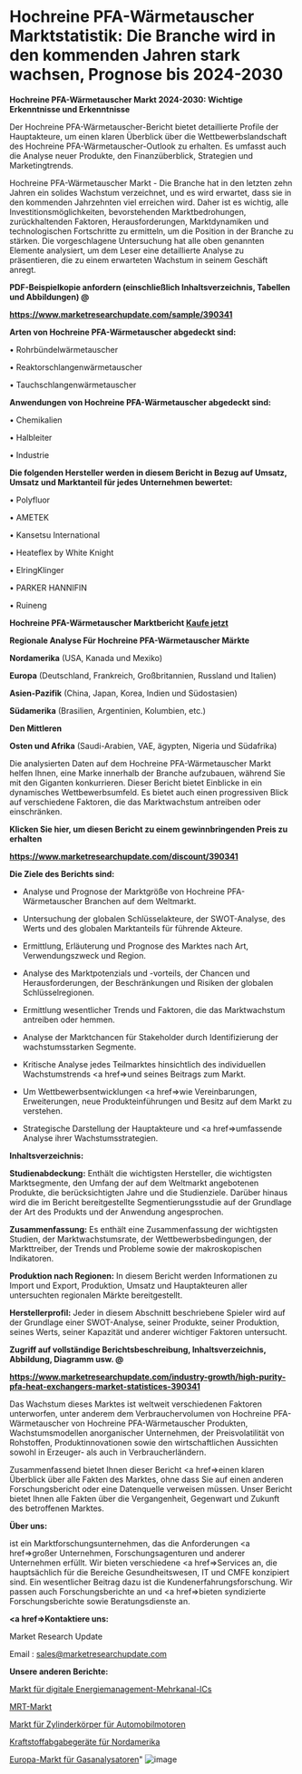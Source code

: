 # Hochreine PFA-Wärmetauscher Marktstatistik: Die Branche wird in den kommenden Jahren stark wachsen, Prognose bis 2024-2030

<strong>Hochreine PFA-Wärmetauscher Markt 2024-2030: Wichtige Erkenntnisse und Erkenntnisse</strong>

Der Hochreine PFA-Wärmetauscher-Bericht bietet detaillierte Profile der Hauptakteure, um einen klaren Überblick über die Wettbewerbslandschaft des Hochreine PFA-Wärmetauscher-Outlook zu erhalten. Es umfasst auch die Analyse neuer Produkte, den Finanzüberblick, Strategien und Marketingtrends.

Hochreine PFA-Wärmetauscher Markt - Die Branche hat in den letzten zehn Jahren ein solides Wachstum verzeichnet, und es wird erwartet, dass sie in den kommenden Jahrzehnten viel erreichen wird. Daher ist es wichtig, alle Investitionsmöglichkeiten, bevorstehenden Marktbedrohungen, zurückhaltenden Faktoren, Herausforderungen, Marktdynamiken und technologischen Fortschritte zu ermitteln, um die Position in der Branche zu stärken. Die vorgeschlagene Untersuchung hat alle oben genannten Elemente analysiert, um dem Leser eine detaillierte Analyse zu präsentieren, die zu einem erwarteten Wachstum in seinem Geschäft anregt.



<strong><b>PDF-Beispielkopie anfordern (einschließlich Inhaltsverzeichnis, Tabellen und Abbildungen) @ </b></strong>

<strong><a href=https://www.marketresearchupdate.com/sample/390341>

<strong>https://www.marketresearchupdate.com/sample/390341</u></a></strong></strong>



<strong>Arten von Hochreine PFA-Wärmetauscher abgedeckt sind:</strong>

• Rohrbündelwärmetauscher

• Reaktorschlangenwärmetauscher

• Tauchschlangenwärmetauscher



<strong>Anwendungen von Hochreine PFA-Wärmetauscher abgedeckt sind:</strong>

• Chemikalien

• Halbleiter

• Industrie



<strong>Die folgenden Hersteller werden in diesem Bericht in Bezug auf Umsatz, Umsatz und Marktanteil für jedes Unternehmen bewertet:</strong>

• Polyfluor

• AMETEK

• Kansetsu International

• Heateflex by White Knight

• ElringKlinger

• PARKER HANNIFIN

• Ruineng



<strong>Hochreine PFA-Wärmetauscher Marktbericht <a href=https://www.marketresearchupdate.com/buynow/390341>Kaufe jetzt</a></strong>



<strong>Regionale Analyse Für Hochreine PFA-Wärmetauscher Märkte</strong>



<strong>Nordamerika</strong> (USA, Kanada und Mexiko)



<strong>Europa</strong> (Deutschland, Frankreich, Großbritannien, Russland und Italien)



<strong>Asien-Pazifik</strong> (China, Japan, Korea, Indien und Südostasien)



<strong>Südamerika</strong> (Brasilien, Argentinien, Kolumbien, etc.)



<strong>Den Mittleren</strong> 

<strong>Osten und Afrika</strong> (Saudi-Arabien, VAE, ägypten, Nigeria und Südafrika)

Die analysierten Daten auf dem Hochreine PFA-Wärmetauscher Markt helfen Ihnen, eine Marke innerhalb der Branche aufzubauen, während Sie mit den Giganten konkurrieren. Dieser Bericht bietet Einblicke in ein dynamisches Wettbewerbsumfeld. Es bietet auch einen progressiven Blick auf verschiedene Faktoren, die das Marktwachstum antreiben oder einschränken.



<strong>Klicken Sie hier, um diesen Bericht zu einem gewinnbringenden Preis zu erhalten
</strong>

<strong><a href=https://www.marketresearchupdate.com/discount/390341>https://www.marketresearchupdate.com/discount/390341</b></u></strong></a>



<strong>Die Ziele des Berichts sind:</strong>

- Analyse und Prognose der Marktgröße von Hochreine PFA-Wärmetauscher Branchen auf dem Weltmarkt.

- Untersuchung der globalen Schlüsselakteure, der SWOT-Analyse, des Werts und des globalen Marktanteils für führende Akteure.

- Ermittlung, Erläuterung und Prognose des Marktes nach Art, Verwendungszweck und Region.

- Analyse des Marktpotenzials und -vorteils, der Chancen und Herausforderungen, der Beschränkungen und Risiken der globalen Schlüsselregionen.

- Ermittlung wesentlicher Trends und Faktoren, die das Marktwachstum antreiben oder hemmen.

- Analyse der Marktchancen für Stakeholder durch Identifizierung der wachstumsstarken Segmente.

- Kritische Analyse jedes Teilmarktes hinsichtlich des individuellen Wachstumstrends <a href=>und</a> seines Beitrags zum Markt.

- Um Wettbewerbsentwicklungen <a href=>wie</a> Vereinbarungen, Erweiterungen, neue Produkteinführungen und Besitz auf dem Markt zu verstehen.

- Strategische Darstellung der Hauptakteure und <a href=>umfas</a>sende Analyse ihrer Wachstumsstrategien.



<strong>Inhaltsverzeichnis:</strong>



<strong>Studienabdeckung:</strong> Enthält die wichtigsten Hersteller, die wichtigsten Marktsegmente, den Umfang der auf dem Weltmarkt angebotenen Produkte, die berücksichtigten Jahre und die Studienziele. Darüber hinaus wird die im Bericht bereitgestellte Segmentierungsstudie auf der Grundlage der Art des Produkts und der Anwendung angesprochen.



<strong>Zusammenfassung:</strong> Es enthält eine Zusammenfassung der wichtigsten Studien, der Marktwachstumsrate, der Wettbewerbsbedingungen, der Markttreiber, der Trends und Probleme sowie der makroskopischen Indikatoren.



<strong>Produktion nach Regionen:</strong> In diesem Bericht werden Informationen zu Import und Export, Produktion, Umsatz und Hauptakteuren aller untersuchten regionalen Märkte bereitgestellt.



<strong>Herstellerprofil:</strong> Jeder in diesem Abschnitt beschriebene Spieler wird auf der Grundlage einer SWOT-Analyse, seiner Produkte, seiner Produktion, seines Werts, seiner Kapazität und anderer wichtiger Faktoren untersucht.



<strong><b>Zugriff auf vollständige Berichtsbeschreibung, Inhaltsverzeichnis, Abbildung, Diagramm usw. @ </b></strong>

<strong><a href=https://www.marketresearchupdate.com/industry-growth/high-purity-pfa-heat-exchangers-market-statistices-390341>https://www.marketresearchupdate.com/industry-growth/high-purity-pfa-heat-exchangers-market-statistices-390341</a></strong>

Das Wachstum dieses Marktes ist weltweit verschiedenen Faktoren unterworfen, unter anderem dem Verbrauchervolumen von Hochreine PFA-Wärmetauscher von Hochreine PFA-Wärmetauscher Produkten, Wachstumsmodellen anorganischer Unternehmen, der Preisvolatilität von Rohstoffen, Produktinnovationen sowie den wirtschaftlichen Aussichten sowohl in Erzeuger- als auch in Verbraucherländern.

Zusammenfassend bietet Ihnen dieser Bericht <a href=>einen</a> klaren Überblick über alle Fakten des Marktes, ohne dass Sie auf einen anderen Forschungsbericht oder eine Datenquelle verweisen müssen. Unser Bericht bietet Ihnen alle Fakten über die Vergangenheit, Gegenwart und Zukunft des betroffenen Marktes.



<strong>Über uns:</strong>

 ist ein Marktforschungsunternehmen, das die Anforderungen <a href=>großer</a> Unternehmen, Forschungsagenturen und anderer Unternehmen erfüllt. Wir bieten verschiedene <a href=>Services</a> an, die hauptsächlich für die Bereiche Gesundheitswesen, IT und CMFE konzipiert sind. Ein wesentlicher Beitrag dazu ist die Kundenerfahrungsforschung. Wir passen auch Forschungsberichte an und <a href=>bieten</a> syndizierte Forschungsberichte sowie Beratungsdienste an.



<strong><a href=>Kontaktiere uns:</a></strong>

Market Research Update

Email : sales@marketresearchupdate.com



<strong>Unsere anderen Berichte:</strong>

<a href=https://www.linkedin.com/pulse/digital-power-management-multichannel-ic-market-2f>Markt für digitale Energiemanagement-Mehrkanal-ICs</a>

<a href=https://www.linkedin.com/pulse/mri-market-size-set-grow-remarkable-pace-coming>MRT-Markt</a>

<a href=https://www.linkedin.com/pulse/automobile-engine-cylinder-body-market-size>Markt für Zylinderkörper für Automobilmotoren</a>

<a href=https://www.linkedin.com/pulse/north-america-fuel-dispensing-equipment>Kraftstoffabgabegeräte für Nordamerika</a>

<a href=https://www.linkedin.com/pulse/europe-gas-analyzers-market-2023-top-industry>Europa-Markt für Gasanalysatoren</a>"
![image](https://github.com/Gayatrikarjule/Market-Analysis-361/assets/97346546/a18aa18a-e9d9-4a7d-9249-bfd143d0f702)

